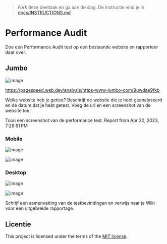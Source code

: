 > _Fork_ deze deeltaak en ga aan de slag. De instructie vind je in: [docs/INSTRUCTIONS.md](docs/INSTRUCTIONS.md)

# Performance Audit 

Doe een Performance Audit test op een bestaande website en rapporteer daar over.

## Jumbo

![image](https://user-images.githubusercontent.com/112861614/233443301-63ab95d1-c516-46b7-aa7b-6ed7505c6539.png)

https://pagespeed.web.dev/analysis/https-www-jumbo-com/9uwdae9fkb

Welke website heb je getest? Beschrijf de website die je hebt geanalyseerd en de datum dat je hebt getest. Voeg de url en een screenshot van de website toe.  

Toon een screenshot van de performance test.
Report from Apr 20, 2023, 7:29:51 PM

### Mobile

![image](https://user-images.githubusercontent.com/112861614/233443779-6f37bf89-5273-4c65-88d8-3bf5a1862631.png)

![image](https://user-images.githubusercontent.com/112861614/233444442-61a76a11-d011-4cc2-8b8f-055c9b860ea7.png)

### Desktop

![image](https://user-images.githubusercontent.com/112861614/233444559-b9c4734c-8a7f-4d89-b2f9-827f9ec95395.png)

![image](https://user-images.githubusercontent.com/112861614/233444690-1bc90ac4-a320-41c4-9a7e-bcbc1f704c0a.png)

Schrijf een samenvatting van de testbevindingen en verwijs naar je Wiki voor een uitgebreide rapportage.


## Licentie

This project is licensed under the terms of the [MIT license](./LICENSE).
